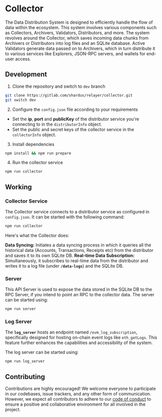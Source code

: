 # Collector

The Data Distribution System is designed to efficiently handle the flow of data within the ecosystem. This system involves various components such as Collectors, Archivers, Validators, Distributors, and more. The system revolves around the Collector, which saves incoming data chunks from Archivers or Distributors into log files and an SQLite database. Active Validators generate data passed on to Archivers, which in turn distribute it to various services like Explorers, JSON-RPC servers, and wallets for end-user access.

## Development

1. Clone the repository and switch to `dev` branch

```bash
git clone https://gitlab.com/shardus/relayer/collector.git
git switch dev
```

2. Configure the `config.json` file according to your requirements

- Set the **ip**, **port** and **publicKey** of the distributor service you're connecting to in the `distributorInfo` object.
- Set the public and secret keys of the collector service in the `collectorInfo` object.

3. Install dependencies

```bash
npm install && npm run prepare
```

4. Run the collector service
   
```bash
npm run collector
```

## Working

### Collector Service

The Collector service connects to a distributor service as configured in `config.json`. It can be started with the following command:

```bash
npm run collector
```

Here's what the Collector does:

**Data Syncing:** Initiates a data syncing process in which it queries all the historical data (Accounts, Transactions, Receipts etc) from the distributor and saves it to its own SQLite DB.
**Real-time Data Subscription:** Simultaneously, it subscribes to real-time data from the distributor and writes it to a log file (under **`/data-logs`**) and the SQLite DB.

### Server

This API Server is used to expose the data stored in the SQLite DB to the RPC Server, if you intend to point an RPC to the collector data. The server can be started using:

```bash
npm run server
```

### Log Server

The **`log_server`** hosts an endpoint named `/evm_log_subscription`, specifically designed for hosting on-chain event logs like `eth_getLogs`. This feature further enhances the capabilities and accessibility of the system.

The log server can be started using:

```bash
npm run log_server
```

## Contributing

Contributions are highly encouraged! We welcome everyone to participate in our codebases, issue trackers, and any other form of communication. However, we expect all contributors to adhere to our [code of conduct](./CODE_OF_CONDUCT.md) to ensure a positive and collaborative environment for all involved in the project.

